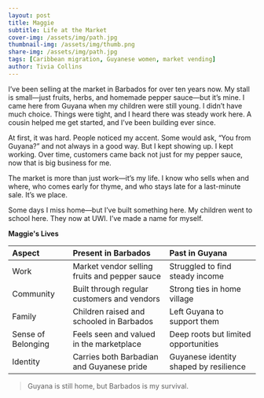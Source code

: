 ```yaml
---
layout: post
title: Maggie
subtitle: Life at the Market
cover-img: /assets/img/path.jpg
thumbnail-img: /assets/img/thumb.png
share-img: /assets/img/path.jpg
tags: [Caribbean migration, Guyanese women, market vending]
author: Tivia Collins
---
```


I’ve been selling at the market in Barbados for over ten years now. My stall is small—just fruits, herbs, and homemade pepper sauce—but it’s mine. I came here from Guyana when my children were still young. I didn’t have much choice. Things were tight, and I heard there was steady work here. A cousin helped me get started, and I’ve been building ever since.

At first, it was hard. People noticed my accent. Some would ask, “You from Guyana?” and not always in a good way. But I kept showing up. I kept working. Over time, customers came back not just for my pepper sauce, now that is big business for me.

The market is more than just work—it’s my life. I know who sells when and where, who comes early for thyme, and who stays late for a last-minute sale. It’s we place.

Some days I miss home—but I’ve built something here. My children went to school here. They now at UWI. I’ve made a name for myself.


**Maggie's Lives**

| Aspect               | Present in Barbados                                | Past in Guyana                        |
| :------------------- |:-------------------------------------------------- |:--------------------------------------|
| Work                 | Market vendor selling fruits and pepper sauce     | Struggled to find steady income       |
| Community            | Built through regular customers and vendors       | Strong ties in home village           |
| Family               | Children raised and schooled in Barbados          | Left Guyana to support them           |
| Sense of Belonging   | Feels seen and valued in the marketplace           | Deep roots but limited opportunities  |
| Identity             | Carries both Barbadian and Guyanese pride         | Guyanese identity shaped by resilience|


> Guyana is still home, but Barbados is my survival. 
